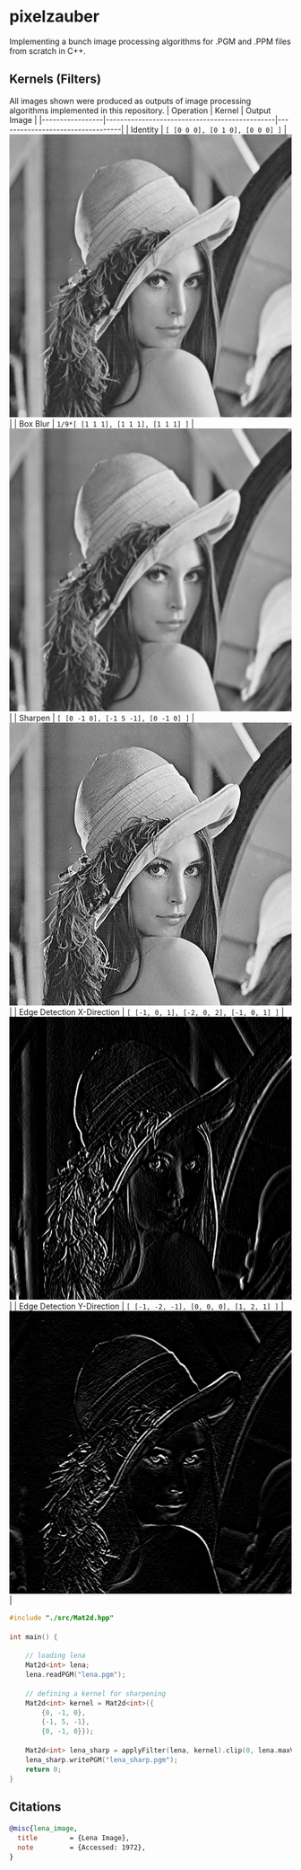 # pixelzauber
Implementing a bunch image processing algorithms for .PGM and .PPM files from scratch in C++.


## Kernels (Filters)

All images shown were produced as outputs of image processing algorithms implemented in this repository.
| Operation       | Kernel                                       | Output Image                     |
|-----------------|-----------------------------------------------|----------------------------------|
| Identity        | `[ [0 0 0], [0 1 0], [0 0 0] ]` | ![Identity](res/lena.png)        |
| Box Blur         | `1/9*[ [1 1 1], [1 1 1], [1 1 1] ]` | ![Blur](res/lena_box_blur.png) |
| Sharpen         | `[ [0 -1 0], [-1 5 -1], [0 -1 0] ]` | ![Sharpen](res/lena_sharp.png) |
| Edge Detection X-Direction | `[ [-1, 0, 1], [-2, 0, 2], [-1, 0, 1] ]` | ![Edges](res/lena_edge_x.png) |
| Edge Detection Y-Direction | `[ [-1, -2, -1], [0, 0, 0], [1, 2, 1] ]` | ![Edges](res/lena_edge_y.png) |

```c++
#include "./src/Mat2d.hpp"

int main() {

    // loading lena
    Mat2d<int> lena;
    lena.readPGM("lena.pgm");

    // defining a kernel for sharpening
    Mat2d<int> kernel = Mat2d<int>({
        {0, -1, 0},
        {-1, 5, -1},
        {0, -1, 0}});

    Mat2d<int> lena_sharp = applyFilter(lena, kernel).clip(0, lena.maxVal());
    lena_sharp.writePGM("lena_sharp.pgm"); 
    return 0;
}
```

## Citations

```bibtex
@misc{lena_image,
  title        = {Lena Image},
  note         = {Accessed: 1972},
}
```
